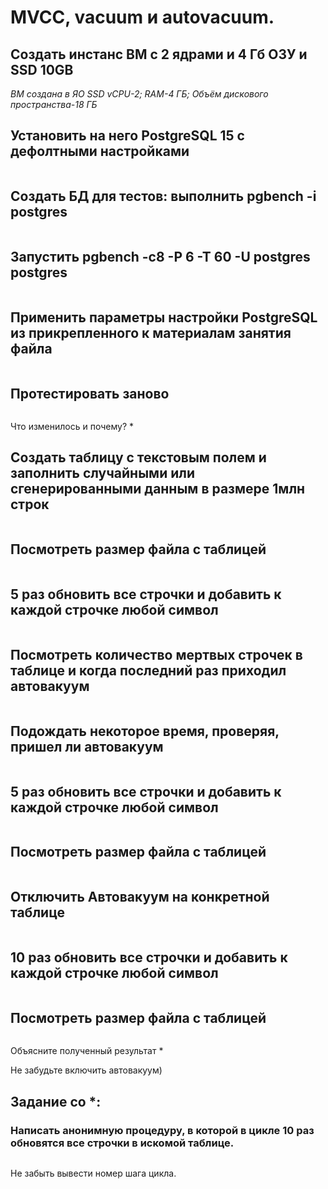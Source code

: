 # MVCC, vacuum и autovacuum.
## Создать инстанс ВМ с 2 ядрами и 4 Гб ОЗУ и SSD 10GB
*ВМ создана в ЯО SSD ​vCPU-2; RAM-4 ГБ; Объём дискового пространства-18 ГБ*

## Установить на него PostgreSQL 15 с дефолтными настройками
```

```
## Создать БД для тестов: выполнить pgbench -i postgres
```
```
## Запустить pgbench -c8 -P 6 -T 60 -U postgres postgres
```
```
## Применить параметры настройки PostgreSQL из прикрепленного к материалам занятия файла
```
```
## Протестировать заново
```
```
Что изменилось и почему?
*

## Создать таблицу с текстовым полем и заполнить случайными или сгенерированными данным в размере 1млн строк
```
```
## Посмотреть размер файла с таблицей
```
```
## 5 раз обновить все строчки и добавить к каждой строчке любой символ
```

```
## Посмотреть количество мертвых строчек в таблице и когда последний раз приходил автовакуум
```

```
## Подождать некоторое время, проверяя, пришел ли автовакуум
```

```
## 5 раз обновить все строчки и добавить к каждой строчке любой символ
```

```
## Посмотреть размер файла с таблицей
```

```
## Отключить Автовакуум на конкретной таблице
```

```
## 10 раз обновить все строчки и добавить к каждой строчке любой символ
```

```
## Посмотреть размер файла с таблицей
```

```
Объясните полученный результат
*

Не забудьте включить автовакуум)
## Задание со *:
### Написать анонимную процедуру, в которой в цикле 10 раз обновятся все строчки в искомой таблице.
```

```
Не забыть вывести номер шага цикла.
